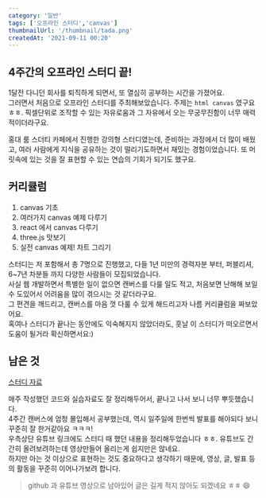 ```yaml
---
category: '일반'
tags: ['오프라인 스터디','canvas']
thumbnailUrl: '/thumbnail/tada.png'
createdAt: '2021-09-11 00:20'
---
```


## 4주간의 오프라인 스터디 끝!

1달전 다니던 회사를 퇴직하게 되면서, 또 열심히 공부하는 시간을 가졌어요.  
그러면서 처음으로 오프라인 스터디를 주최해보았습니다. 주제는 `html canvas` 였구요 ㅎㅎ.
픽셀단위로 조작할 수 있는 자유로움과 그 자유에서 오는 무궁무진함이 너무 매력적이더라구요. 

 홍대 룸 스더티 카페에서 진행한 강의형 스터디였는데, 준비하는 과정에서 더 많이 배웠고, 여러 사람에게 지식을 공유하는 것이 떨리기도하면서 재밌는 경험이었습니다.
또 머릿속에 있는 것을 잘 표현할 수 있는 연습의 기회가 되기도 했구요.

## 커리큘럼

1. canvas 기초
2. 여러가지 canvas 예제 다루기
3. react 에서 canvas 다루기
4. three.js 맛보기
5. 실전 canvas 예제! 차트 그리기

스터디는 저 포함해서 총 7명으로 진행했고, 다들 1년 미만의 경력자분 부터, 퍼블리셔, 6~7년 차분들 까지 다양한 사람들이 모집되었습니다.   
사실 웹 개발하면서 특별한 일이 없으면 캔버스를 다룰 일도 적고, 처음보면 난해해 보일 수 도있어서 어려움을 많이 겪으시는 것 같더라구요.   
그 편견을 깨드리고, 캔버스를 마음 껏 다룰 수 있게 해드리고자 나름 커리큘럼을 짜보았어요.   
혹여나 스터디가 끝나는 동안에도 익숙해지지 않았더라도, 훗날 이 스터디가 떠오르면서 도움이 될거라 확신하면서요:)

## 남은 것

[스터디 자료](https://github.com/livemehere/cavans-lecture)

매주 작성했던 코드와 실습자료도 잘 정리해두어서, 끝나고 나서 보니 너무 뿌듯했습니다.   
4주간 캔버스에 엄청 몰입해서 공부했는데, 역시 일주일에 한번씩 발표를 해야되다 보니 꾸준히 잘 한거같아요 ㅋㅋㅋ!   
우측상단 유튜브 링크에도 스터디 때 했던 내용을 정리해두었습니다 ㅎㅎ. 유튜브도 간간히 올려보려하는데 영상만들어 올리는게 쉽지만은 않네요.   
하지만 아는 것 이상으로 표현하는 것도 중요하다고 생각하기 때문에, 영상, 글, 발표 등의 활동을 꾸준히 이어나가보려 합니다.

> github 과 유튜브 영상으로 남아있어 글은 길게 적지 않아도 되겠네요 ㅎㅎ 😄
